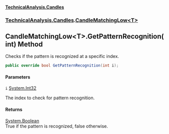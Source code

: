 #### [TechnicalAnalysis\.Candles](Atypical.TechnicalAnalysis.Candles.md 'Atypical\.TechnicalAnalysis\.Candles')
### [TechnicalAnalysis\.Candles](Atypical.TechnicalAnalysis.Candles.md#TechnicalAnalysis.Candles 'TechnicalAnalysis\.Candles').[CandleMatchingLow&lt;T&gt;](CandleMatchingLow_T_.md 'TechnicalAnalysis\.Candles\.CandleMatchingLow\<T\>')

## CandleMatchingLow\<T\>\.GetPatternRecognition\(int\) Method

Checks if the pattern is recognized at a specific index\.

```csharp
public override bool GetPatternRecognition(int i);
```
#### Parameters

<a name='TechnicalAnalysis.Candles.CandleMatchingLow_T_.GetPatternRecognition(int).i'></a>

`i` [System\.Int32](https://docs.microsoft.com/en-us/dotnet/api/System.Int32 'System\.Int32')

The index to check for pattern recognition\.

#### Returns
[System\.Boolean](https://docs.microsoft.com/en-us/dotnet/api/System.Boolean 'System\.Boolean')  
True if the pattern is recognized, false otherwise\.
